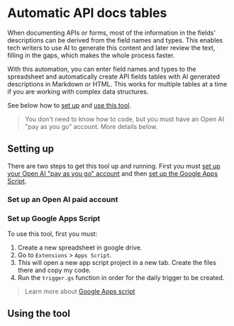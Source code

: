 # Automatic API docs tables

When documenting APIs or forms, most of the information in the fields' descriptions can be derived from the field names and types. This enables tech writers to use AI to generate this content and later review the text, filling in the gaps, which makes the whole process faster.

With this automation, you can enter field names and types to the spreadsheet and automatically create API fields tables with AI generated descriptions in Markdown or HTML. This works for multiple tables at a time if you are working with complex data structures.

See below how to [set up](#setting-up) and [use this tool](#using-the-tool).

> You don't need to know how to code, but you must have an Open AI "pay as you go" account. More details below.

## Setting up

There are two steps to get this tool up and running. First you must [set up your Open AI "pay as you go" account](#set-up-an-openai-paid-account) and then [set up the Google Apps Script](#set-up-google-apps-script).

### Set up an Open AI paid account



### Set up Google Apps Script

To use this tool, first you must:
1. Create a new spreadsheet in google drive.
2. Go to `Extensions` > `Apps Script`.
3. This will open a new app script project in a new tab. Create the files there and copy my code.
4. Run the `trigger.gs` function in order for the daily trigger to be created.

> Learn more about [Google Apps script](https://www.google.com/script/start/)

## Using the tool
